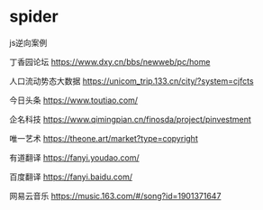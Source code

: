 # spider
js逆向案例

丁香园论坛
https://www.dxy.cn/bbs/newweb/pc/home

人口流动势态大数据
https://unicom_trip.133.cn/city/?system=cjfcts

今日头条
https://www.toutiao.com/

企名科技
https://www.qimingpian.cn/finosda/project/pinvestment

唯一艺术
https://theone.art/market?type=copyright

有道翻译
https://fanyi.youdao.com/

百度翻译
https://fanyi.baidu.com/

网易云音乐
https://music.163.com/#/song?id=1901371647
